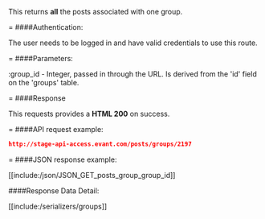 <!-- --- title: GET /posts/group/:group_id -->

This returns **all** the posts associated with one group.

=
####Authentication:

The user needs to be logged in and have valid credentials to use this route.

=
####Parameters:

:group_id - Integer, passed in through the URL. Is derived from the 'id' field on the 'groups' table.

=
####Response

This requests provides a <strong>HTML 200</strong> on success.

=
####API request example:
```json
http://stage-api-access.evant.com/posts/groups/2197
```

=
####JSON response example:

[[include:/json/JSON_GET_posts_group_group_id]]

####Response Data Detail:

[[include:/serializers/groups]]